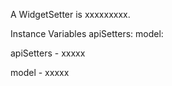 A WidgetSetter is xxxxxxxxx.Instance Variables	apiSetters:		<Object>	model:		<Object>apiSetters	- xxxxxmodel	- xxxxx